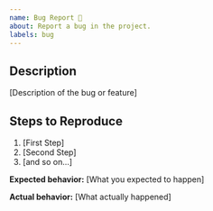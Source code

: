 ```yaml
---
name: Bug Report 🐞
about: Report a bug in the project.
labels: bug
---
```


## Description

[Description of the bug or feature]

## Steps to Reproduce

1. [First Step]
2. [Second Step]
3. [and so on...]

**Expected behavior:** [What you expected to happen]

**Actual behavior:** [What actually happened]